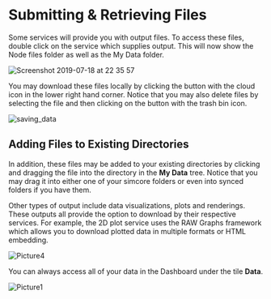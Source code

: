 # Submitting & Retrieving Files

Some services will provide you with output files. To access these files, double click on the service which supplies output. This will now show the Node files folder as well as the My Data folder.

![Screenshot 2019-07-18 at 22 35 57](https://user-images.githubusercontent.com/32800795/61490099-7261ec80-a9ac-11e9-8e96-457e1c536eeb.png)

You may download these files locally by clicking the button with the cloud icon in the lower right hand corner. Notice that you may also delete files by selecting the file and then clicking on the button with the trash bin icon.

![saving_data](https://user-images.githubusercontent.com/32800795/61490277-dc7a9180-a9ac-11e9-9a7b-4fb44664eb9d.gif)

## Adding Files to Existing Directories
In addition, these files may be added to your existing directories by clicking and dragging the file into the directory in the __My Data__ tree. Notice that you may drag it into either one of your simcore folders or even into synced folders if you have them. 

Other types of output include data visualizations, plots and renderings. These outputs all provide the option to download by their respective services. For example, the 2D plot service uses the RAW Graphs framework which allows you to download plotted data in multiple formats or HTML embedding.

![Picture4](https://user-images.githubusercontent.com/32800795/61419227-91557580-a8fd-11e9-8f93-9d56ab49faf6.png)

You can always access all of your data in the Dashboard under the tile __Data__.

![Picture1](https://user-images.githubusercontent.com/32800795/61491162-f1582480-a9ae-11e9-86c7-b606b82fcb8e.png ':size=300%')
